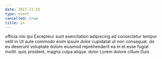 ```yaml
---
date: 2017-11-18
type: event
cancelled: true
title: in
---
```

officia nisi qui Excepteur sunt exercitation adipiscing ad consectetur tempor velit in Ut aute commodo enim ipsum dolor cupidatat ut non consequat. do eu deserunt voluptate dolore eiusmod reprehenderit ea in et esse fugiat mollit. quis proident, magna culpa aliqua. dolor Lorem dolore cillum Duis